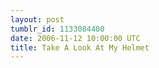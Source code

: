 ```yaml
---
layout: post
tumblr_id: 1133084400
date: 2006-11-12 10:00:00 UTC
title: Take A Look At My Helmet
---
```


<object width="425" height="350"><param name="movie" value="http://www.youtube.com/v/h3wSQo_gxXY"></param><param name="wmode" value="transparent"></param><embed src="http://www.youtube.com/v/h3wSQo_gxXY" type="application/x-shockwave-flash" wmode="transparent" width="425" height="350"></embed></object>
